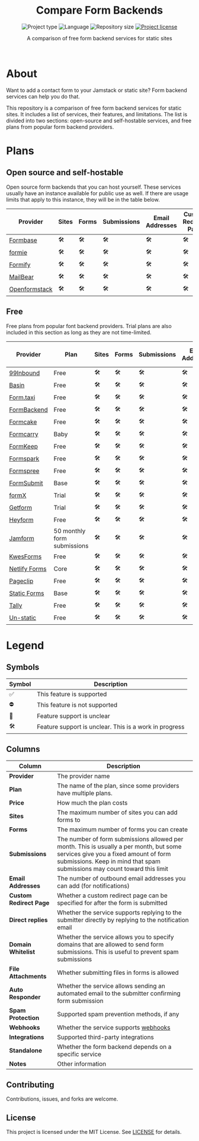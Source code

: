 <div align="center">
  <h1 class="projectName">Compare Form Backends</h1>

  <p class="projectBadges">
    <img src="https://img.shields.io/badge/type-Markdown-9c27b0.svg" alt="Project type" title="Project type">
    <img src="https://img.shields.io/github/languages/top/jerboa88/Compare-Form-Backends.svg" alt="Language" title="Language">
    <img src="https://img.shields.io/github/repo-size/jerboa88/Compare-Form-Backends.svg" alt="Repository size" title="Repository size">
    <a href="LICENSE">
      <img src="https://img.shields.io/github/license/jerboa88/Compare-Form-Backends.svg" alt="Project license" title="Project license"/>
    </a>
  </p>

  <p class="projectDesc">
      A comparison of free form backend services for static sites
  </p>

  <br/>
</div>


# About

Want to add a contact form to your Jamstack or static site? Form backend services can help you do that.

This repository is a comparison of free form backend services for static sites. It includes a list of services, their features, and limitations. The list is divided into two sections: open-source and self-hostable services, and free plans from popular form backend providers.


# Plans

## Open source and self-hostable

Open source form backends that you can host yourself. These services usually have an instance available for public use as well. If there are usage limits that apply to this instance, they will be in the table below.

| Provider        | Sites | Forms | Submissions | Email Addresses | Custom Redirect Page | Direct replies | Domain Whitelist | File Attachments | Auto Responder | Spam Protection | Integrations | Webhooks | Standalone | Notes |
| --------------- | ----- | ----- | ----------- | --------------- | -------------------- | -------------- | ---------------- | ---------------- | -------------- | --------------- | ------------ | -------- | ---------- | ----- |
| [Formbase]      | 🛠️     | 🛠️     | 🛠️           | 🛠️               | 🛠️                    | 🛠️              | 🛠️                | 🛠️                | 🛠️              | 🛠️               | 🛠️            | 🛠️        | 🛠️          | 🛠️     |
| [formie]        | 🛠️     | 🛠️     | 🛠️           | 🛠️               | 🛠️                    | 🛠️              | 🛠️                | 🛠️                | 🛠️              | 🛠️               | 🛠️            | 🛠️        | 🛠️          | 🛠️     |
| [Formify]       | 🛠️     | 🛠️     | 🛠️           | 🛠️               | 🛠️                    | 🛠️              | 🛠️                | 🛠️                | 🛠️              | 🛠️               | 🛠️            | 🛠️        | 🛠️          | 🛠️     |
| [MailBear]      | 🛠️     | 🛠️     | 🛠️           | 🛠️               | 🛠️                    | 🛠️              | 🛠️                | 🛠️                | 🛠️              | 🛠️               | 🛠️            | 🛠️        | 🛠️          | 🛠️     |
| [Openformstack] | 🛠️     | 🛠️     | 🛠️           | 🛠️               | 🛠️                    | 🛠️              | 🛠️                | 🛠️                | 🛠️              | 🛠️               | 🛠️            | 🛠️        | 🛠️          | 🛠️     |



## Free

Free plans from popular font backend providers. Trial plans are also included in this section as long as they are not time-limited.

| Provider        | Plan                        | Sites | Forms | Submissions | Email Addresses | Custom Redirect Page | Direct replies | Domain Whitelist | File Attachments | Auto Responder | Spam Protection | Integrations | Webhooks | Standalone | Notes |
| --------------- | --------------------------- | ----- | ----- | ----------- | --------------- | -------------------- | -------------- | ---------------- | ---------------- | -------------- | --------------- | ------------ | -------- | ---------- | ----- |
| [99Inbound]     | Free                        | 🛠️     | 🛠️     | 🛠️           | 🛠️               | 🛠️                    | 🛠️              | 🛠️                | 🛠️                | 🛠️              | 🛠️               | 🛠️            | 🛠️        | 🛠️          | 🛠️     |
| [Basin]         | Free                        | 🛠️     | 🛠️     | 🛠️           | 🛠️               | 🛠️                    | 🛠️              | 🛠️                | 🛠️                | 🛠️              | 🛠️               | 🛠️            | 🛠️        | 🛠️          | 🛠️     |
| [Form.taxi]     | Free                        | 🛠️     | 🛠️     | 🛠️           | 🛠️               | 🛠️                    | 🛠️              | 🛠️                | 🛠️                | 🛠️              | 🛠️               | 🛠️            | 🛠️        | 🛠️          | 🛠️     |
| [FormBackend]   | Free                        | 🛠️     | 🛠️     | 🛠️           | 🛠️               | 🛠️                    | 🛠️              | 🛠️                | 🛠️                | 🛠️              | 🛠️               | 🛠️            | 🛠️        | 🛠️          | 🛠️     |
| [Formcake]      | Free                        | 🛠️     | 🛠️     | 🛠️           | 🛠️               | 🛠️                    | 🛠️              | 🛠️                | 🛠️                | 🛠️              | 🛠️               | 🛠️            | 🛠️        | 🛠️          | 🛠️     |
| [Formcarry]     | Baby                        | 🛠️     | 🛠️     | 🛠️           | 🛠️               | 🛠️                    | 🛠️              | 🛠️                | 🛠️                | 🛠️              | 🛠️               | 🛠️            | 🛠️        | 🛠️          | 🛠️     |
| [FormKeep]      | Free                        | 🛠️     | 🛠️     | 🛠️           | 🛠️               | 🛠️                    | 🛠️              | 🛠️                | 🛠️                | 🛠️              | 🛠️               | 🛠️            | 🛠️        | 🛠️          | 🛠️     |
| [Formspark]     | Free                        | 🛠️     | 🛠️     | 🛠️           | 🛠️               | 🛠️                    | 🛠️              | 🛠️                | 🛠️                | 🛠️              | 🛠️               | 🛠️            | 🛠️        | 🛠️          | 🛠️     |
| [Formspree]     | Free                        | 🛠️     | 🛠️     | 🛠️           | 🛠️               | 🛠️                    | 🛠️              | 🛠️                | 🛠️                | 🛠️              | 🛠️               | 🛠️            | 🛠️        | 🛠️          | 🛠️     |
| [FormSubmit]    | Base                        | 🛠️     | 🛠️     | 🛠️           | 🛠️               | 🛠️                    | 🛠️              | 🛠️                | 🛠️                | 🛠️              | 🛠️               | 🛠️            | 🛠️        | 🛠️          | 🛠️     |
| [formX]         | Trial                       | 🛠️     | 🛠️     | 🛠️           | 🛠️               | 🛠️                    | 🛠️              | 🛠️                | 🛠️                | 🛠️              | 🛠️               | 🛠️            | 🛠️        | 🛠️          | 🛠️     |
| [Getform]       | Trial                       | 🛠️     | 🛠️     | 🛠️           | 🛠️               | 🛠️                    | 🛠️              | 🛠️                | 🛠️                | 🛠️              | 🛠️               | 🛠️            | 🛠️        | 🛠️          | 🛠️     |
| [Heyform]       | Free                        | 🛠️     | 🛠️     | 🛠️           | 🛠️               | 🛠️                    | 🛠️              | 🛠️                | 🛠️                | 🛠️              | 🛠️               | 🛠️            | 🛠️        | 🛠️          | 🛠️     |
| [Jamform]       | 50 monthly form submissions | 🛠️     | 🛠️     | 🛠️           | 🛠️               | 🛠️                    | 🛠️              | 🛠️                | 🛠️                | 🛠️              | 🛠️               | 🛠️            | 🛠️        | 🛠️          | 🛠️     |
| [KwesForms]     | Free                        | 🛠️     | 🛠️     | 🛠️           | 🛠️               | 🛠️                    | 🛠️              | 🛠️                | 🛠️                | 🛠️              | 🛠️               | 🛠️            | 🛠️        | 🛠️          | 🛠️     |
| [Netlify Forms] | Core                        | 🛠️     | 🛠️     | 🛠️           | 🛠️               | 🛠️                    | 🛠️              | 🛠️                | 🛠️                | 🛠️              | 🛠️               | 🛠️            | 🛠️        | 🛠️          | 🛠️     |
| [Pageclip]      | Free                        | 🛠️     | 🛠️     | 🛠️           | 🛠️               | 🛠️                    | 🛠️              | 🛠️                | 🛠️                | 🛠️              | 🛠️               | 🛠️            | 🛠️        | 🛠️          | 🛠️     |
| [Static Forms]  | Base                        | 🛠️     | 🛠️     | 🛠️           | 🛠️               | 🛠️                    | 🛠️              | 🛠️                | 🛠️                | 🛠️              | 🛠️               | 🛠️            | 🛠️        | 🛠️          | 🛠️     |
| [Tally]         | Free                        | 🛠️     | 🛠️     | 🛠️           | 🛠️               | 🛠️                    | 🛠️              | 🛠️                | 🛠️                | 🛠️              | 🛠️               | 🛠️            | 🛠️        | 🛠️          | 🛠️     |
| [Un-static]     | Free                        | 🛠️     | 🛠️     | 🛠️           | 🛠️               | 🛠️                    | 🛠️              | 🛠️                | 🛠️                | 🛠️              | 🛠️               | 🛠️            | 🛠️        | 🛠️          | 🛠️     |


# Legend

## Symbols

| Symbol | Description                                            |
| ------ | ------------------------------------------------------ |
| ✅      | This feature is supported                              |
| ⛔      | This feature is not supported                          |
| 🤔      | Feature support is unclear                             |
| 🛠️      | Feature support is unclear. This is a work in progress |


## Columns

| Column                   | Description                                                                                                                                                                                                  |
| ------------------------ | ------------------------------------------------------------------------------------------------------------------------------------------------------------------------------------------------------------ |
| **Provider**             | The provider name                                                                                                                                                                                            |
| **Plan**                 | The name of the plan, since some providers have multiple plans.                                                                                                                                              |
| **Price**                | How much the plan costs                                                                                                                                                                                      |
| **Sites**                | The maximum number of sites you can add forms to                                                                                                                                                             |
| **Forms**                | The maximum number of forms you can create                                                                                                                                                                   |
| **Submissions**          | The number of form submissions allowed per month. This is usually a per month, but some services give you a fixed amount of form submissions. Keep in mind that spam submissions may count toward this limit |
| **Email Addresses**      | The number of outbound email addresses you can add (for notifications)                                                                                                                                       |
| **Custom Redirect Page** | Whether a custom redirect page can be specified for after the form is submitted                                                                                                                              |
| **Direct replies**       | Whether the service supports replying to the submitter directly by replying to the notification email                                                                                                        |
| **Domain Whitelist**     | Whether the service allows you to specify domains that are allowed to send form submissions. This is useful to prevent spam submissions                                                                      |
| **File Attachments**     | Whether submitting files in forms is allowed                                                                                                                                                                 |
| **Auto Responder**       | Whether the service allows sending an automated email to the submitter confirming form submission                                                                                                            |
| **Spam Protection**      | Supported spam prevention methods, if any                                                                                                                                                                    |
| **Webhooks**             | Whether the service supports [webhooks](https://en.wikipedia.org/wiki/Webhook)                                                                                                                               |
| **Integrations**         | Supported third-party integrations                                                                                                                                                                           |
| **Standalone**           | Whether the form backend depends on a specific service                                                                                                                                                       |
| **Notes**                | Other information                                                                                                                                                                                            |


## Contributing

Contributions, issues, and forks are welcome.

## License

This project is licensed under the MIT License. See [LICENSE](LICENSE) for details.


[99Inbound]: https://www.99inbound.com/
[Basin]: https://usebasin.com/
[Form.taxi]: https://form.taxi/
[FormBackend]: https://www.formbackend.com/
[Formbase]: https://beta.formbase.dev/
[Formcake]: https://formcake.com/
[Formcarry]: https://formcarry.com/
[formie]: https://formie.dev/
[Formify]: https://formify.vercel.app/
[FormKeep]: https://formkeep.com/
[Formspark]: https://www.formspark.io/
[Formspree]: https://formspree.io/
[FormSubmit]: https://formsubmit.co/
[formX]: https://formx.stream/
[Getform]: https://getform.io/
[Heyform]: https://heyform.net/
[Jamform]: https://jamform.com/
[KwesForms]: https://kwesforms.com/
[MailBear]: https://github.com/DenBeke/mailbear
[Netlify Forms]: https://www.netlify.com/platform/core/forms/
[Openformstack]: https://openformstack.com/
[Pageclip]: https://pageclip.co/
[Static Forms]: https://www.staticforms.xyz/
[Tally]: https://tally.so/
[Un-static]: https://un-static.com/
